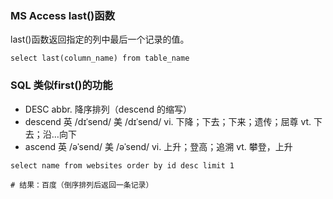 ### MS Access last()函数

last()函数返回指定的列中最后一个记录的值。
```MySql
select last(column_name) from table_name
```

### SQL 类似first()的功能

* DESC abbr. 降序排列（descend 的缩写）
* descend 英 /dɪˈsend/  美 /dɪˈsend/ vi. 下降；下去；下来；遗传；屈尊 vt. 下去；沿…向下
* ascend 英 /əˈsend/  美 /əˈsend/  vi. 上升；登高；追溯 vt. 攀登，上升

```MySql
select name from websites order by id desc limit 1

# 结果：百度（倒序排列后返回一条记录）
```



